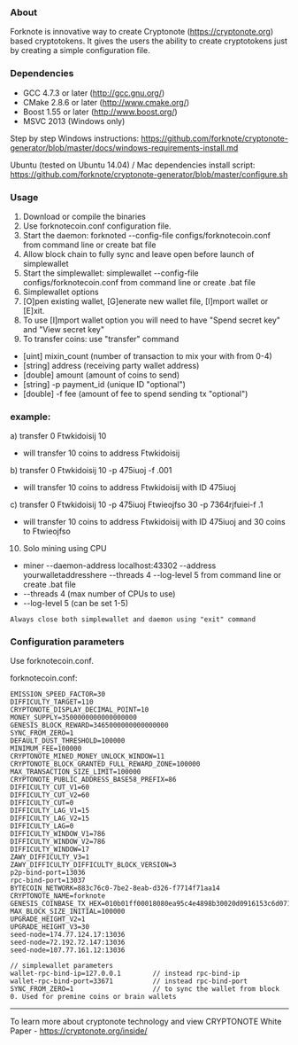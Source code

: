 ### About
Forknote is innovative way to create Cryptonote (https://cryptonote.org) based cryptotokens. It gives the users the ability to create cryptotokens just by creating a simple configuration file.

### Dependencies
* GCC 4.7.3 or later     (http://gcc.gnu.org/)
* CMake 2.8.6 or later   (http://www.cmake.org/)
* Boost 1.55 or later    (http://www.boost.org/)
* MSVC 2013 (Windows only)

Step by step Windows instructions:
https://github.com/forknote/cryptonote-generator/blob/master/docs/windows-requirements-install.md

Ubuntu (tested on Ubuntu 14.04) / Mac dependencies install script:
https://github.com/forknote/cryptonote-generator/blob/master/configure.sh


### Usage
1. Download or compile the binaries
2. Use forknotecoin.conf configuration file.
3. Start the daemon: forknoted --config-file configs/forknotecoin.conf from command line or create bat file
4. Allow block chain to fully sync and leave open before launch of simplewallet
5. Start the simplewallet: simplewallet --config-file configs/forknotecoin.conf from command line or create .bat file
6. Simplewallet options
7. [O]pen existing wallet, [G]enerate new wallet file, [I]mport wallet or [E]xit.
8. To use [I]mport wallet option you will need to have "Spend secret key" and "View secret key"
9. To transfer coins: use "transfer" command
* [uint] mixin_count (number of transaction to mix your with from 0-4)
* [string] address (receiving party wallet address)
* [double] amount (amount of coins to send)
* [string] -p payment_id (unique ID "optional")
* [double] -f fee (amount of fee to spend sending tx "optional")
###  example:
a) transfer 0 Ftwkidoisij 10
* will transfer 10 coins to address Ftwkidoisij

b) transfer 0 Ftwkidoisij 10 -p 475iuoj -f .001
* will transfer 10 coins to address Ftwkidoisij with ID 475iuoj

c) transfer 0 Ftwkidoisij 10 -p 475iuoj Ftwieojfso 30 -p 7364rjfuiei-f .1
* will transfer 10 coins to address Ftwkidoisij with ID 475iuoj and 30 coins to Ftwieojfso

10. Solo mining using CPU
* miner --daemon-address localhost:43302 --address yourwalletaddresshere --threads 4 --log-level 5 from command line or create .bat file
* --threads 4 (max number of CPUs to use)
* --log-level 5 (can be set 1-5)

```
Always close both simplewallet and daemon using "exit" command
```

### Configuration parameters
Use forknotecoin.conf.

forknotecoin.conf:
```
EMISSION_SPEED_FACTOR=30
DIFFICULTY_TARGET=110
CRYPTONOTE_DISPLAY_DECIMAL_POINT=10
MONEY_SUPPLY=3500000000000000000
GENESIS_BLOCK_REWARD=3465000000000000000
SYNC_FROM_ZERO=1
DEFAULT_DUST_THRESHOLD=100000
MINIMUM_FEE=100000
CRYPTONOTE_MINED_MONEY_UNLOCK_WINDOW=11
CRYPTONOTE_BLOCK_GRANTED_FULL_REWARD_ZONE=100000
MAX_TRANSACTION_SIZE_LIMIT=100000
CRYPTONOTE_PUBLIC_ADDRESS_BASE58_PREFIX=86
DIFFICULTY_CUT_V1=60
DIFFICULTY_CUT_V2=60
DIFFICULTY_CUT=0
DIFFICULTY_LAG_V1=15
DIFFICULTY_LAG_V2=15
DIFFICULTY_LAG=0
DIFFICULTY_WINDOW_V1=786
DIFFICULTY_WINDOW_V2=786
DIFFICULTY_WINDOW=17
ZAWY_DIFFICULTY_V3=1
ZAWY_DIFFICULTY_DIFFICULTY_BLOCK_VERSION=3
p2p-bind-port=13036
rpc-bind-port=13037
BYTECOIN_NETWORK=883c76c0-7be2-8eab-d326-f7714f71aa14
CRYPTONOTE_NAME=forknote
GENESIS_COINBASE_TX_HEX=010b01ff00018080ea95c4e4898b30020d0916153c6d071630b124b18f63fe001800fbcd4b643cda5af7582e7eab0db22101055e53bf962c675d20d34ede2798d3a2107281d10c6044ef6fe94a45a5430141
MAX_BLOCK_SIZE_INITIAL=100000
UPGRADE_HEIGHT_V2=1
UPGRADE_HEIGHT_V3=30
seed-node=174.77.124.17:13036
seed-node=72.192.72.147:13036
seed-node=107.77.161.12:13036

// simplewallet parameters
wallet-rpc-bind-ip=127.0.0.1        // instead rpc-bind-ip
wallet-rpc-bind-port=33671          // instead rpc-bind-port
SYNC_FROM_ZERO=1                    // to sync the wallet from block 0. Used for premine coins or brain wallets
```

---
To learn more about cryptonote technology and view CRYPTONOTE White Paper - https://cryptonote.org/inside/
